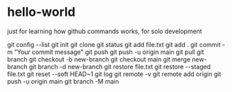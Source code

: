 # hello-world
just for learning how github commands works, for solo development

git config --list
git init
git clone <repo-url>
git status
git add file.txt
git add .
git commit -m "Your commit message"
git push
git push -u origin main
git pull
git branch
git checkout -b new-branch
git checkout main
git merge new-branch
git branch -d new-branch
git restore file.txt
git restore --staged file.txt
git reset --soft HEAD~1
git log
git remote -v
git remote add origin <url>
git push -u origin main
git branch -M main
